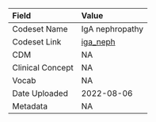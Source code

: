 |Field            |Value           |
|:----------------|:---------------|
|Codeset Name     |IgA nephropathy |
|Codeset Link     |[iga_neph](https://github.com/PEDSnet/Variable-Dictionary/blob/main/conditions/iga_neph.csv)|
|CDM              |NA              |
|Clinical Concept |NA              |
|Vocab            |NA              |
|Date Uploaded    |2022-08-06      |
|Metadata         |NA              |
